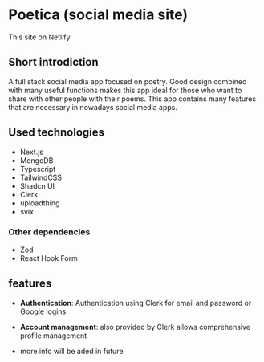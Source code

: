 # Poetica (social media site)

This site on Netlify

## Short introdiction

A full stack social media app focused on poetry. Good design combined with many useful functions makes this app ideal for those who want to share with other people with their poems. This app contains many features that are necessary in nowadays social media apps.

## Used technologies

- Next.js
- MongoDB
- Typescript
- TailwindCSS
- Shadcn UI
- Clerk
- uploadthing
- svix

### Other dependencies

- Zod
- React Hook Form

## features

- **Authentication**: Authentication using Clerk for email and password or Google logins

- **Account management**: also provided by Clerk allows comprehensive profile management

- more info will be aded in future
